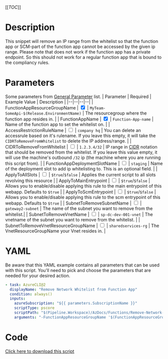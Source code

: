 [[_TOC_]]

# Description

This snippet will remove an IP range from the whitelist so that the function app or SCM-part of the function app cannot be accessed by the given ip range. Please note that does not work if the function app has a private endpoint. So this should not work for a regular function app that is bound to the compliancy rules.

# Parameters

Some parameters from [General Parameter](/Azure/AzDocs-v1/Scripts) list.
| Parameter | Required | Example Value | Description |
|--|--|--|--|
| FunctionAppResourceGroupName | <input type="checkbox" checked> | `MyTeam-SomeApi-$(Release.EnvironmentName)` | The resourcegroup where the function app resides in. |
| FunctionAppName | <input type="checkbox" checked> | `Function-App-name` | Name of the function app to set the whitelist on. |
| AccessRestrictionRuleName | <input type="checkbox"> | `company hq` | You can delete an accessrule based on it's rulename. If you leave this empty, it will take the `CIDRToRemoveFromWhitelist` to delete the IP address/range. |
| CIDRToRemoveFromWhitelist | <input type="checkbox"> | `1.2.3.4/32` | IP range in [CIDR](https://en.wikipedia.org/wiki/Classless_Inter-Domain_Routing) notation that should be removed from the whitelist. If you leave this value empty, it will use the machine's outbound `/32` ip (the machine where you are running this script from). |
| FunctionAppDeploymentSlotName | <input type="checkbox"> | `staging` | Name of the deployment slot to add ip whitelisting to. This is an optional field. |
| ApplyToAllSlots | <input type="checkbox"> | `$true`/`$false` | Applies the current script to all slots revolving this resource |
| ApplyToMainEntrypoint | <input type="checkbox"> | `$true`/`$false` | Allows you to enable/disable applying this rule to the main entrypoint of this webapp. Defaults to `$true` |
| ApplyToScmEntrypoint | <input type="checkbox"> | `$true`/`$false` | Allows you to enable/disable applying this rule to the scm entrypoint of this webapp. Defaults to `$true` |
| SubnetToRemoveSubnetName | <input type="checkbox"> | `gateway2-subnet` | The name of the subnet you want to remove from the whitelist.|
| SubnetToRemoveVnetName | <input type="checkbox"> | `sp-dc-dev-001-vnet` | The vnetname of the subnet you want to remove from the whitelist. |
| SubnetToRemoveVnetResourceGroupName | <input type="checkbox"> | `sharedservices-rg` | The VnetResourceGroupName your Vnet resides in. |

# YAML

Be aware that this YAML example contains all parameters that can be used with this script. You'll need to pick and choose the parameters that are needed for your desired action.

```yaml
- task: AzureCLI@2
  displayName: "Remove Network Whitelist from Function App"
  condition: always()
  inputs:
    azureSubscription: "${{ parameters.SubscriptionName }}"
    scriptType: pscore
    scriptPath: "$(Pipeline.Workspace)/AzDocs/Functions/Remove-Network-Whitelist-from-Function-App.ps1"
    arguments: "-FunctionAppResourceGroupName '$(FunctionAppResourceGroupName)' -FunctionAppName '$(FunctionAppName)' -AccessRestrictionRuleName '$(AccessRestrictionRuleName)' -CIDRToRemoveFromWhitelist '$(CIDRToRemoveFromWhitelist)' -FunctionAppDeploymentSlotName '$(FunctionAppDeploymentSlotName)' -ApplyToAllSlots $(ApplyToAllSlots) -ApplyToMainEntrypoint '$(ApplyToMainEntrypoint)' -ApplyToScmEntrypoint '$(ApplyToScmEntrypoint)' -SubnetToRemoveSubnetName '$(SubnetToRemoveSubnetName)' -SubnetToRemoveVnetName '$(SubnetToRemoveVnetName)' -SubnetToRemoveVnetResourceGroupName '$(SubnetToRemoveVnetResourceGroupName)'"
```

# Code

[Click here to download this script](../../../../../src/Functions/Remove-IP-Whitelist-from-Function-App.ps1)
